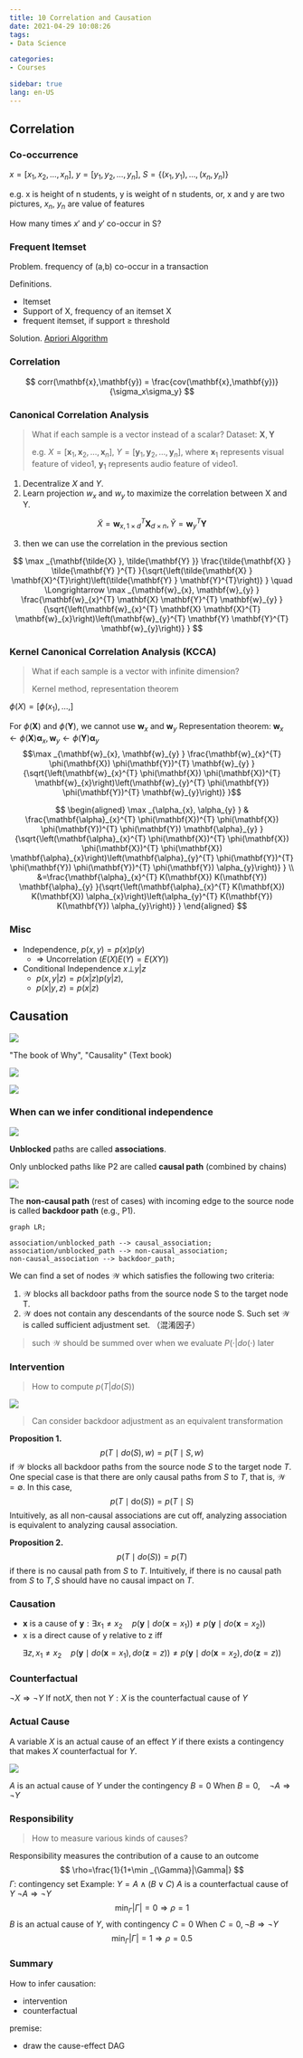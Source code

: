 ```yaml
---
title: 10 Correlation and Causation
date: 2021-04-29 10:08:26
tags: 
- Data Science

categories: 
- Courses

sidebar: true
lang: en-US
---
```



<!-- more -->


## Correlation

### Co-occurrence

$x = [x_1,x_2,\ldots,x_n]$, $y = [y_1,y_2,\ldots,y_n]$, $S = \{(x_1,y_1),\ldots, (x_n,y_n)\}$

e.g. x is height of n students, y is weight of n students, or, x and y are two pictures, $x_n$, $y_n$ are value of features

How many times $x'$ and $y'$ co-occur in S?

### Frequent Itemset

Problem. frequency of (a,b) co-occur in a transaction

Definitions.
- Itemset
- Support of X, frequency of an itemset X
- frequent itemset, if support $\ge$ threshold

Solution. [Apriori Algorithm](../EE359/10_freqitem#Apriori)


### Correlation

$$
corr(\mathbf{x},\mathbf{y}) = \frac{cov(\mathbf{x},\mathbf{y})}{\sigma_x\sigma_y}
$$

### Canonical Correlation Analysis


> What if each sample is a vector instead of a scalar? Dataset: $\mathbf{X},\mathbf{Y}$
>
> e.g. $X = [\mathbf{x}_1, \mathbf{x}_2,\ldots, \mathbf{x}_n]$, $Y = [\mathbf{y}_1, \mathbf{y}_2,\ldots, \mathbf{y}_n]$, where $\mathbf{x}_1$ represents visual feature of video1, $\mathbf{y}_1$ represents audio feature of video1.



1. Decentralize $X$ and $Y$.
2. Learn projection $w_x$ and $w_y$ to maximize the correlation between X and Y.

$$\tilde{X} = \mathbf{w}_{x,1\times d}^T \mathbf{X}_{d\times n}, \tilde{Y} = \mathbf{w}_y^T \mathbf{Y}$$

3. then we can use the correlation in the previous section

$$
\max _{\mathbf{\tilde{X} }, \tilde{\mathbf{Y} }} \frac{\tilde{\mathbf{X} } \tilde{\mathbf{Y} }^{T} }{\sqrt{\left(\tilde{\mathbf{X} } \mathbf{X}^{T}\right)\left(\tilde{\mathbf{Y} } \mathbf{Y}^{T}\right)} } \quad \Longrightarrow \max _{\mathbf{w}_{x}, \mathbf{w}_{y} } \frac{\mathbf{w}_{x}^{T} \mathbf{X} \mathbf{Y}^{T} \mathbf{w}_{y} }{\sqrt{\left(\mathbf{w}_{x}^{T} \mathbf{X} \mathbf{X}^{T} \mathbf{w}_{x}\right)\left(\mathbf{w}_{y}^{T} \mathbf{Y} \mathbf{Y}^{T} \mathbf{w}_{y}\right)} }
$$

### Kernel Canonical Correlation Analysis (KCCA)

> What if each sample is a vector with infinite dimension?
> 
> Kernel method, representation theorem

$\phi(X) = [\phi(x_1),\ldots,]$


For $\phi(\mathbf{X})$ and $\phi(\mathbf{Y})$, we cannot use $\mathbf{w}_{x}$ and $\mathbf{w}_{y}$
Representation theorem: $\mathbf{w}_{x} \leftarrow \phi(\mathbf{X}) \mathbf{\alpha}_{x}, \mathbf{w}_{y} \leftarrow \phi(\mathbf{Y}) \mathbf{\alpha}_{y}$
$$\max _{\mathbf{w}_{x}, \mathbf{w}_{y} } \frac{\mathbf{w}_{x}^{T} \phi(\mathbf{X}) \phi(\mathbf{Y})^{T} \mathbf{w}_{y} }{\sqrt{\left(\mathbf{w}_{x}^{T} \phi(\mathbf{X}) \phi(\mathbf{X})^{T} \mathbf{w}_{x}\right)\left(\mathbf{w}_{y}^{T} \phi(\mathbf{Y}) \phi(\mathbf{Y})^{T} \mathbf{w}_{y}\right)} }$$


$$
\begin{aligned}
\max _{\alpha_{x}, \alpha_{y} } & \frac{\mathbf{\alpha}_{x}^{T} \phi(\mathbf{X})^{T} \phi(\mathbf{X}) \phi(\mathbf{Y})^{T} \phi(\mathbf{Y}) \mathbf{\alpha}_{y} }{\sqrt{\left(\mathbf{\alpha}_{x}^{T} \phi(\mathbf{X})^{T} \phi(\mathbf{X}) \phi(\mathbf{X})^{T} \phi(\mathbf{X}) \mathbf{\alpha}_{x}\right)\left(\mathbf{\alpha}_{y}^{T} \phi(\mathbf{Y})^{T} \phi(\mathbf{Y}) \phi(\mathbf{Y})^{T} \phi(\mathbf{Y}) \alpha_{y}\right)} } \\
&=\frac{\mathbf{\alpha}_{x}^{T} K(\mathbf{X}) K(\mathbf{Y}) \mathbf{\alpha}_{y} }{\sqrt{\left(\mathbf{\alpha}_{x}^{T} K(\mathbf{X}) K(\mathbf{X}) \alpha_{x}\right)\left(\alpha_{y}^{T} K(\mathbf{Y}) K(\mathbf{Y}) \alpha_{y}\right)} }
\end{aligned}
$$

### Misc

- Independence, $p(x,y)=p(x)p(y)$
  -  $\Rightarrow$ Uncorrelation ($E(X)E(Y)=E(XY)$)
- Conditional Independence $x \bot y | z$
  - $p(x,y|z)=p(x|z)p(y|z)$,
  - $p(x|y,z) = p(x|z)$


## Causation

![](./img/05-06-10-12-48.png)

"The book of Why", "Causality" (Text book)

![](./img/05-06-10-23-06.png)

![](./img/05-06-10-22-55.png)

### When can we infer conditional independence

![](./img/05-06-10-26-47.png)

**Unblocked** paths are called **associations**. 

Only unblocked paths like P2 are called **causal path** (combined by chains)

![](./img/05-06-10-33-35.png)

The **non-causal path** (rest of cases) with incoming edge to the source node is called **backdoor path** (e.g., P1).

```mermaid
graph LR;

association/unblocked_path --> causal_association;
association/unblocked_path --> non-causal_association;
non-causal_association --> backdoor_path;
```

We can find a set of nodes $\mathcal{W}$ which satisfies the following two criteria:
1. $\mathcal{W}$ blocks all backdoor paths from the source node $\mathrm{S}$ to the target node $\mathrm{T}$.
2. $\mathcal{W}$ does not contain any descendants of the source node $\mathrm{S}$.
Such set $\mathcal{W}$ is called sufficient adjustment set. （混淆因子）

> such $\mathcal{W}$ should be summed over when we evaluate $P(\cdot|do(\cdot)$ later

### Intervention

> How to compute $p(T|do(S))$


![](./img/05-06-10-43-26.png)

> Can consider backdoor adjustment as an equivalent transformation

**Proposition 1.**
$$
p(T \mid d o(S), w)=p(T \mid S, w)
$$
if $\mathcal{W}$ blocks all backdoor paths from the source node $S$ to the target node $T .$ One special case is that there are only causal paths from $S$ to $T$, that is, $\mathcal{W}=\emptyset .$ In this case,
$$
p(T \mid \mathrm{do}(S))=p(T \mid S)
$$
Intuitively, as all non-causal associations are cut off, analyzing association is equivalent to analyzing causal association.


**Proposition 2.**
$$
p(T \mid d o(S))=p(T)
$$
if there is no causal path from $S$ to $T$.
Intuitively, if there is no causal path from $S$ to $T, S$ should have no causal impact on $T .$


### Causation

- $\mathbf{x}$ is a cause of $\mathbf{y}: \exists x_{1} \neq x_{2} \quad p\left(\mathbf{y} \mid d o\left(\mathbf{x}=x_{1}\right)\right) \neq p\left(\mathbf{y} \mid d o\left(\mathbf{x}=x_{2}\right)\right)$
- $\mathrm{x}$ is a direct cause of $\mathrm{y}$ relative to $\mathrm{z}$ iff

$$\exists z, x_{1} \neq x_{2} \quad p\left(\mathbf{y} \mid d o\left(\mathbf{x}=x_{1}\right), d o(\mathbf{z}=z)\right) \neq p\left(\mathbf{y} \mid d o\left(\mathbf{x}=x_{2}\right), d o(\mathbf{z}=z)\right)$$


### Counterfactual

$\neg X \Rightarrow \neg Y$ If $\mathrm{not} X$, then not $Y: X$ is the counterfactual cause of $Y$


### Actual Cause

A variable $X$ is an actual cause of an effect $Y$ if there exists a contingency that makes $X$ counterfactual for $Y$.

![](./img/05-06-11-12-48.png)

$A$ is an actual cause of $Y$ under the contingency $B=0$
When $B=0, \quad \neg A \Rightarrow \neg Y$

### Responsibility

> How to measure various kinds of causes?

Responsibility measures the contribution of a cause to an outcome
$$
\rho=\frac{1}{1+\min _{\Gamma}|\Gamma|}
$$
$\Gamma:$ contingency set
Example: $Y=A \wedge(B \vee C)$
$A$ is a counterfactual cause of $Y$
$\neg A \Rightarrow\neg Y$
$$
\min _{\Gamma}|\Gamma|=0  \Rightarrow\rho=1
$$
$B$ is an actual cause of $Y$, with contingency $C=0$
When $C=0, \neg B \Rightarrow\neg Y$
$$\min _{\Gamma}|\Gamma|=1  \Rightarrow \rho=0.5$$


### Summary

How to infer causation:
- intervention
- counterfactual

premise:
- draw the cause-effect DAG